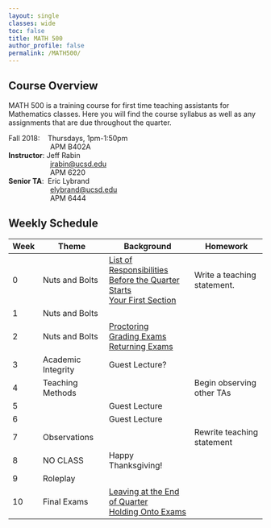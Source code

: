 ```yaml
---
layout: single
classes: wide
toc: false
title: MATH 500
author_profile: false
permalink: /MATH500/
---
```


## Course Overview

MATH 500 is a training course for first time teaching assistants for Mathematics classes. Here you will find the course syllabus as well as any assignments that are due throughout the quarter.

Fall 2018: &nbsp;&nbsp;&nbsp;Thursdays, 1pm-1:50pm  
&nbsp;&nbsp;&nbsp;&nbsp;&nbsp;&nbsp;&nbsp;&nbsp;&nbsp;&nbsp;&nbsp;&nbsp;&nbsp;&nbsp;&nbsp;&nbsp;&nbsp;&nbsp;&nbsp;&nbsp;&nbsp;APM B402A  
**Instructor**: Jeff Rabin  
&nbsp;&nbsp;&nbsp;&nbsp;&nbsp;&nbsp;&nbsp;&nbsp;&nbsp;&nbsp;&nbsp;&nbsp;&nbsp;&nbsp;&nbsp;&nbsp;&nbsp;&nbsp;&nbsp;&nbsp;&nbsp;jrabin@ucsd.edu  
&nbsp;&nbsp;&nbsp;&nbsp;&nbsp;&nbsp;&nbsp;&nbsp;&nbsp;&nbsp;&nbsp;&nbsp;&nbsp;&nbsp;&nbsp;&nbsp;&nbsp;&nbsp;&nbsp;&nbsp;&nbsp;APM 6220  
**Senior TA**: &nbsp;Eric Lybrand  
&nbsp;&nbsp;&nbsp;&nbsp;&nbsp;&nbsp;&nbsp;&nbsp;&nbsp;&nbsp;&nbsp;&nbsp;&nbsp;&nbsp;&nbsp;&nbsp;&nbsp;&nbsp;&nbsp;&nbsp;&nbsp;elybrand@ucsd.edu  
&nbsp;&nbsp;&nbsp;&nbsp;&nbsp;&nbsp;&nbsp;&nbsp;&nbsp;&nbsp;&nbsp;&nbsp;&nbsp;&nbsp;&nbsp;&nbsp;&nbsp;&nbsp;&nbsp;&nbsp;&nbsp;APM 6444  

## Weekly Schedule

| Week          | Theme                   | Background              | Homework           |
| ------------- | ----------------------- | ----------------------- | ------------------ |
| 0             | Nuts and Bolts		  | [List of Responsibilities](http://www.math.ucsd.edu/~seniorta/Policies/TADuties.pdf)<br>[Before the Quarter Starts](http://www.math.ucsd.edu/~seniorta/Gettingstarted/preparation.html)<br> [Your First Section](http://www.math.ucsd.edu/~seniorta/Gettingstarted/firstsection.html)| Write a teaching statement. |
| 1             | Nuts and Bolts		  | 					    |
| 2             | Nuts and Bolts		  | [Proctoring](http://www.math.ucsd.edu/~seniorta/Gettingstarted/exams-proctoring.html)<br>[Grading Exams](http://www.math.ucsd.edu/~seniorta/Gettingstarted/exams-grading.html)<br> [Returning Exams](http://www.math.ucsd.edu/~seniorta/Gettingstarted/exams-returning.html) | |
| 3             | Academic Integrity	  | Guest Lecture?			|
| 4             | Teaching Methods		  | 						| Begin observing other TAs |
| 5             | 						  | Guest Lecture		    |
| 6             | 						  | Guest Lecture		    |
| 7             | Observations			  | 						| Rewrite teaching statement |
| 8             | NO CLASS				  | Happy Thanksgiving!	    |
| 9             | Roleplay				  | 						|
| 10            | Final Exams			  | [Leaving at the End of Quarter](http://www.math.ucsd.edu/~seniorta/Policies/leaving.html)<br>[Holding Onto Exams](http://www.math.ucsd.edu/~seniorta/Policies/exams.html)| |
